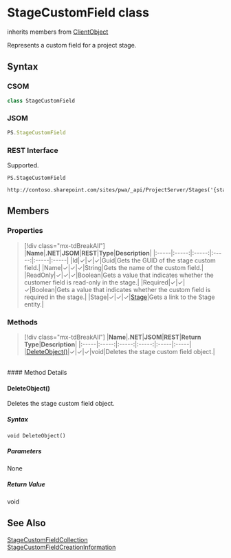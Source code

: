 [comment]: # (Name:StageCustomField)
[comment]: # (Name:Microsoft.ProjectServer.StageCustomField)
[comment]: # (Type:class)
[comment]: # (Status:Verified)

# <a name="name"></a>StageCustomField class

inherits members from [ClientObject](https://msdn.microsoft.com/en-us/library/microsoft.sharepoint.client.clientobject.aspx)<br/>

<a name="description"></a>Represents a custom field for a project stage.

## <a name="syntax"></a>Syntax

### CSOM

```cs
class StageCustomField 
```
### JSOM

```javascript
PS.StageCustomField
```
### REST Interface

Supported.

```
PS.StageCustomField

http://contoso.sharepoint.com/sites/pwa/_api/ProjectServer/Stages('{stageid}')/CustomFields('{fieldid}')
```

## <a name="members"></a>Members

### <a name="properties"></a>Properties
> [!div class="mx-tdBreakAll"]
|**Name**|**.NET**|**JSOM**|**REST**|**Type**|**Description**|
|:-----|:-----:|:-----:|:-----:|:-----|:-----|
|<a name="Id"></a>Id|&#x2713;|&#x2713;|&#x2713;|Guid|Gets the GUID of the stage custom field.|
|<a name="Name"></a>Name|&#x2713;|&#x2713;|&#x2713;|String|Gets the name of the custom field.|
|<a name="ReadOnly"></a>ReadOnly|&#x2713;|&#x2713;|&#x2713;|Boolean|Gets a value that indicates whether the customer field is read-only in the stage.|
|<a name="Required"></a>Required|&#x2713;|&#x2713;|&#x2713;|Boolean|Gets a value that indicates whether the custom field is required in the stage.|
|<a name="Stage"></a>Stage|&#x2713;|&#x2713;|&#x2713;|[Stage](Stage.md)|Gets a link to the Stage entity.|

### <a name="methods"></a>Methods
> [!div class="mx-tdBreakAll"]
|**Name**|**.NET**|**JSOM**|**REST**|**Return Type**|**Description**|
|:-----|:-----:|:-----:|:-----:|:-----|:-----|
|[DeleteObject()](#DeleteObject__)|&#x2713;|&#x2713;|&#x2713;|void|Deletes the stage custom field object.|

<br/>
#### Method Details

#### <a name="DeleteObject__"></a>DeleteObject()
 
Deletes the stage custom field object.

##### Syntax

```
void DeleteObject()
```

##### Parameters

None

##### Return Value

void

## <a name="seeAlso"></a>See Also

[StageCustomFieldCollection](StageCustomFieldCollection.md)<br/>
[StageCustomFieldCreationInformation](StageCustomFieldCreationInformation.md)<br/>
